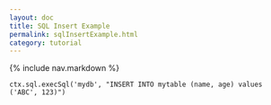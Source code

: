 ```yaml
---
layout: doc
title: SQL Insert Example
permalink: sqlInsertExample.html
category: tutorial
---
```



{% include nav.markdown %}


	ctx.sql.execSql('mydb', "INSERT INTO mytable (name, age) values ('ABC', 123)")